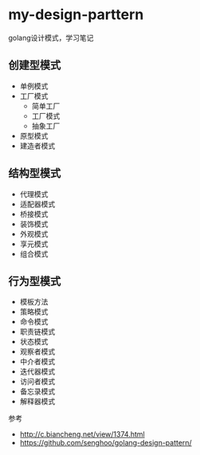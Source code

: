 # my-design-parttern

golang设计模式，学习笔记

## 创建型模式
- 单例模式
- 工厂模式
  - 简单工厂
  - 工厂模式
  - 抽象工厂
- 原型模式
- 建造者模式
## 结构型模式
- 代理模式
- 适配器模式
- 桥接模式
- 装饰模式
- 外观模式
- 享元模式
- 组合模式
## 行为型模式
- 模板方法
- 策略模式
- 命令模式
- 职责链模式
- 状态模式
- 观察者模式
- 中介者模式
- 迭代器模式
- 访问者模式
- 备忘录模式
- 解释器模式

参考
- http://c.biancheng.net/view/1374.html
- https://github.com/senghoo/golang-design-pattern/

